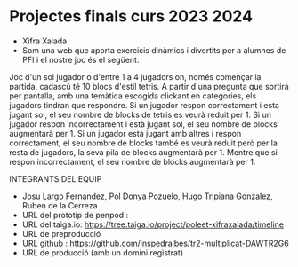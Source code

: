 # Projectes finals curs 2023 2024

* Xifra Xalada
* Som una web que aporta exercicis dinàmics i divertits per a alumnes de PFI i el nostre joc és el següent:

Joc d'un sol jugador o d'entre 1 a 4 jugadors on, només començar la partida,
cadascú té 10 blocs d'estil tetris.
A partir d'una pregunta que sortirà per pantalla, amb una temàtica escogida clickant 
en categories, els jugadors tindran que respondre.
Si un jugador respon correctament i esta jugant sol, el seu nombre de blocks de tetris es veurà reduit per 1.
Si un jugador respon incorrectament i està jugant sol, el seu nombre de blocks augmentarà per 1.
Si un jugador està jugant amb altres i respon correctament, el seu nombre de blocks també es veurà reduit
però per la resta de jugadors, la seva pila de blocks augmentarà per 1. Mentre que si respon incorrectament,
el seu nombre de blocks augmentarà per 1.

INTEGRANTS DEL EQUIP
* Josu Largo Fernandez, Pol Donya Pozuelo, Hugo Tripiana Gonzalez, Ruben de la Cerreza
* URL del prototip de penpod :
* URL del taiga.io: https://tree.taiga.io/project/poleet-xifraxalada/timeline
* URL de preproducció
* URL github : https://github.com/inspedralbes/tr2-multiplicat-DAWTR2G6
* URL de producció (amb un domini registrat)


